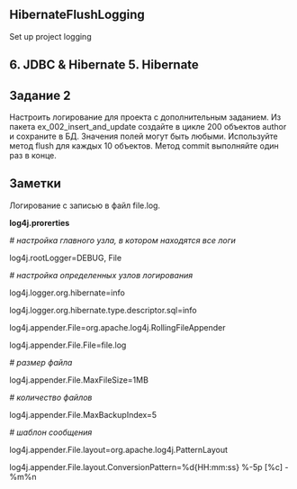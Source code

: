 ## HibernateFlushLogging
Set up project logging
## 6. JDBC & Hibernate 5. Hibernate
## Задание 2 

Настроить логирование для проекта с дополнительным заданием. 
Из пакета ex_002_insert_and_update создайте в цикле 200 объектов author и сохраните в БД.
Значения полей могут быть любыми.
Используйте метод flush для каждых 10 объектов. Метод сommit выполняйте один раз в конце.

## Заметки

Логирование с записью в файл file.log.

**log4j.prorerties**

*# настройка главного узла, в котором находятся все логи*

log4j.rootLogger=DEBUG, File

*# настройка определенных узлов логирования*

log4j.logger.org.hibernate=info

log4j.logger.org.hibernate.type.descriptor.sql=info

log4j.appender.File=org.apache.log4j.RollingFileAppender

log4j.appender.File.File=file.log

*# размер файла*

log4j.appender.File.MaxFileSize=1MB

*# количество файлов*

log4j.appender.File.MaxBackupIndex=5

*# шаблон сообщения*

log4j.appender.File.layout=org.apache.log4j.PatternLayout

log4j.appender.File.layout.ConversionPattern=%d{HH:mm:ss} %-5p [%c] - %m%n
